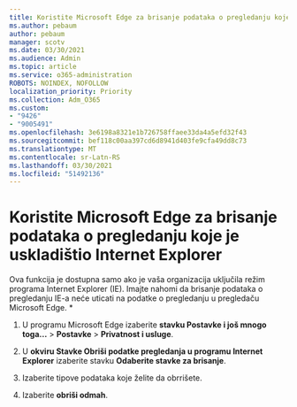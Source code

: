 ```yaml
---
title: Koristite Microsoft Edge za brisanje podataka o pregledanju koje je uskladištio Internet Explorer
ms.author: pebaum
author: pebaum
manager: scotv
ms.date: 03/30/2021
ms.audience: Admin
ms.topic: article
ms.service: o365-administration
ROBOTS: NOINDEX, NOFOLLOW
localization_priority: Priority
ms.collection: Adm_O365
ms.custom:
- "9426"
- "9005491"
ms.openlocfilehash: 3e6198a8321e1b726758ffaee33da4a5efd32f43
ms.sourcegitcommit: bef118c00aa397cd6d8941d403fe9cfa49dd8c73
ms.translationtype: MT
ms.contentlocale: sr-Latn-RS
ms.lasthandoff: 03/30/2021
ms.locfileid: "51492136"
---
```

# <a name="use-microsoft-edge-to-clear-the-browsing-data-stored-by-internet-explorer"></a>Koristite Microsoft Edge za brisanje podataka o pregledanju koje je uskladištio Internet Explorer

Ova funkcija je dostupna samo ako je vaša organizacija uključila režim programa Internet Explorer (IE). Imajte nahomi da brisanje podataka o pregledanju IE-a neće uticati na podatke o pregledanju u pregledaču Microsoft Edge.
*
1. U programu Microsoft Edge izaberite **stavku Postavke i još mnogo toga...**  >  **Postavke**  >  **Privatnost i usluge**.

1. U **okviru Stavke Obriši podatke pregledanja u programu Internet Explorer** izaberite stavku **Odaberite stavke za brisanje**.

1. Izaberite tipove podataka koje želite da obrrišete.

1. Izaberite **obriši odmah**.